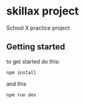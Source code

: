 # skillax project

School X practice project

## Getting started

to get started do this:

```
npm install
```

and this

```
npm run dev
```
